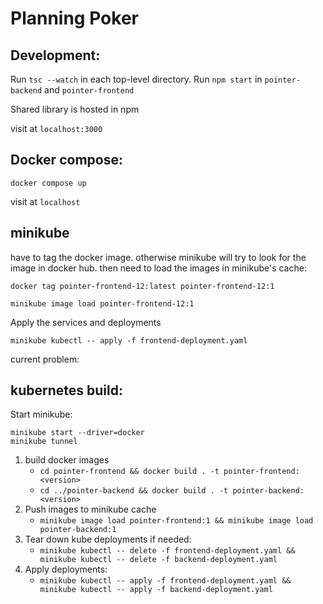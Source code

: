 # Planning Poker

## Development:
Run `tsc --watch` in each top-level directory. Run `npm start` in `pointer-backend` and `pointer-frontend`

Shared library is hosted in npm

visit at `localhost:3000`

## Docker compose:

`docker compose up`

visit at `localhost`

## minikube

have to tag the docker image. otherwise minikube will try to look for the image in docker hub. then need to load the images in minikube's cache:

`docker tag pointer-frontend-12:latest pointer-frontend-12:1`   

`minikube image load pointer-frontend-12:1`

Apply the services and deployments

`minikube kubectl -- apply -f frontend-deployment.yaml`

current problem:

## kubernetes build:

Start minikube:
```
minikube start --driver=docker
minikube tunnel
```

1. build docker images
    - `cd pointer-frontend && docker build . -t pointer-frontend:<version>`
    - `cd ../pointer-backend && docker build . -t pointer-backend:<version>`
2. Push images to minikube cache
    - `minikube image load pointer-frontend:1 && minikube image load pointer-backend:1`
3. Tear down kube deployments if needed:
    - `minikube kubectl -- delete -f frontend-deployment.yaml && minikube kubectl -- delete -f backend-deployment.yaml`
4. Apply deployments:
    - `minikube kubectl -- apply -f frontend-deployment.yaml && minikube kubectl -- apply -f backend-deployment.yaml`
